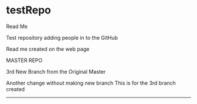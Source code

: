 # testRepo
Read Me

Test repository adding people in to the GitHub

Read me created on the web page

MASTER REPO

3rd New Branch from the Original Master

Another change without making new branch 
This is for the 3rd branch created

---------------
